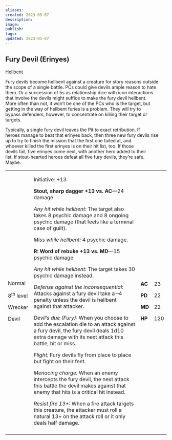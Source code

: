 ```yaml
---
aliases: 
created: 2023-05-07
description: 
image: 
publish: 
tags: 
updated: 2023-05-07
---
```


## Fury Devil (Erinyes)

<u>Hellbent</u>

Fury devils become hellbent against a creature for story reasons outside  
the scope of a single battle. PCs could give devils ample reason to hate  
them. Or a succession of 5s as relationship dice with icon interactions  
that involve the devils might suffice to make the fury devil hellbent.  
More often than not, it won’t be one of the PCs who is the target, but  
getting in the way of hellbent furies is a problem. They will try to  
bypass defenders, however, to concentrate on killing their target or  
targets.

Typically, a single fury devil leaves the Pit to exact retribution. If  
heroes manage to beat that erinyes back, then three new fury devils rise  
up to try to finish the mission that the first one failed at, and  
whoever killed the first erinyes is on their hit list, too. If those  
devils fail, five erinyes come next, with another hero added to their  
list. If stout-hearted heroes defeat all five fury devils, they’re safe.  
Maybe.

<table>
<colgroup>
<col style="width: 16%" />
<col style="width: 71%" />
<col style="width: 5%" />
<col style="width: 6%" />
</colgroup>
<tbody>
<tr class="odd">
<td><p>Normal</p>
<p>8<sup>th</sup> level</p>
<p>Wrecker</p>
<p>Devil</p></td>
<td><p>Initiative: +13</p>
<p><strong>Stout, sharp dagger +13 vs. AC</strong>—24 damage</p>
<p><em>Any hit while hellbent:</em> The target also takes 8 psychic
damage and 8 ongoing psychic damage (that feels like a terminal case of
guilt).</p>
<p><em>Miss while hellbent:</em> 4 psychic damage.</p>
<p><strong>R: Word of rebuke +13 vs. MD</strong>—15 psychic damage</p>
<p><em>Any hit while hellbent:</em> The target takes 30 psychic damage
instead.</p>
<p><em>Defense against the inconsequential:</em> Attacks against a fury
devil take a –4 penalty unless the devil is hellbent against that
attacker.</p>
<p><em>Devil’s due (Fury):</em> When you choose to add the escalation
die to an attack against a fury devil, the fury devil deals 1d10 extra
damage with its next attack this battle, hit or miss.</p>
<p><em>Flight:</em> Fury devils fly from place to place but fight on
their feet.</p>
<p><em>Menacing charge:</em> When an enemy intercepts the fury devil,
the next attack this battle the devil makes against that enemy that hits
is a critical hit instead.</p>
<p><em>Resist fire 13+:</em> When a fire attack targets this creature,
the attacker must roll a natural 13+ on the attack roll or it only deals
half damage.</p></td>
<td><p><strong>AC</strong></p>
<p><strong>PD</strong></p>
<p><strong>MD</strong></p>
<p><strong>HP</strong></p></td>
<td><p>23</p>
<p>22</p>
<p>22</p>
<p>120</p></td>
</tr>
<tr class="even">
<td></td>
<td></td>
<td></td>
<td></td>
</tr>
</tbody>
</table>

